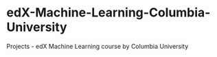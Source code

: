 # edX-Machine-Learning-Columbia-University
Projects - edX Machine Learning course by Columbia University 
